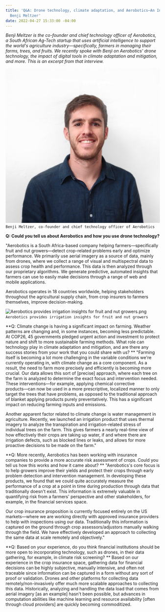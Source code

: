 ```yaml
---
title: 'Q&A: Drone technology, climate adaptation, and Aerobotics—An Interview with
  Benji Meltzer'
date: 2022-04-27 15:33:00 -04:00
---
```


*Benji Meltzer is the co-founder and chief technology officer of Aerobotics, a South African Ag-Tech startup that uses artificial intelligence to support the world's agriculture industry—specifically, farmers in managing their farms, trees, and fruits. We recently spoke with Benji on Aerobotics' drone technology, the impact of digital tools in climate adaptation and mitigation, and more. This is an excerpt from that interview.*

![Benji Meltzer, Co-Founder and CTO of Aerobotics.jpg](/uploads/Benji%20Meltzer,%20Co-Founder%20and%20CTO%20of%20Aerobotics.jpg)`Benji Meltzer, co-founder and chief technology officer of Aerobotics`

<!--more--> 


**Q: Could you tell us about Aerobotics and how you use drone technology?**

"Aerobotics is a South Africa-based company helping farmers—specifically fruit and nut growers—detect crop-related problems early and optimize performance. We primarily use aerial imagery as a source of data, mainly from drones, where we collect a range of visual and multispectral data to assess crop health and performance. This data is then analyzed through our proprietary algorithms. We generate predictive, automated insights that farmers can use to easily make decisions through a range of web and mobile applications.

Aerobotics operates in 18 countries worldwide, helping stakeholders throughout the agricultural supply chain, from crop insurers to farmers themselves, improve decision-making. 

![Aerobotics provides irrigation insights for fruit and nut growers.png](/uploads/Aerobotics%20provides%20irrigation%20insights%20for%20fruit%20and%20nut%20growers.png)`Aerobotics provides irrigation insights for fruit and nut growers`
 
**Q: Climate change is having a significant impact on farming. Weather patterns are changing and, in some instances, becoming less predictable. At COP26, 45 governments pledged urgent action and investment to protect nature and shift to more sustainable farming methods. What role can technology play in climate adaptation and mitigation, and are there any success stories from your work that you could share with us?
** 
"Farming itself is becoming a lot more challenging in the variable conditions we're currently operating in, with climate change as a core component. As a result, the need to farm more precisely and efficiently is becoming more crucial. Our data allows this sort of [precise] approach, where each tree on the farm is analyzed to determine the exact focus and intervention needed. These interventions―for example, applying chemical corrective products―can now be used in a more prescriptive, localized manner to only target the trees that have problems, as opposed to the traditional approach of blanket applying products purely preventatively. This has a significant impact on reducing farming inputs and emissions.
 
Another apparent factor related to climate change is water management in agriculture. Recently, we launched an irrigation product that uses thermal imagery to analyze the transpiration and irrigation-related stress of individual trees on the farm. This gives farmers a nearly real-time view of how effectively their crops are taking up water, if and where there are irrigation defects, such as blocked lines or leaks, and allows for more proactive decisions to be made on the farm."
 
**Q: More recently, Aerobotics has been working with insurance companies to provide a more accurate risk assessment of crops. Could you tell us how this works and how it came about?
** 
"Aerobotics's core focus is to help growers improve their yields and protect their crops through early problem detection and intervention management. In developing these products, we found that we could quite accurately measure the performance of a crop at a point in time during production through data that traditionally doesn't exist. This information is extremely valuable in quantifying risk from a farmers' perspective and other stakeholders, for example, in the financial services space. 
 
Our crop insurance proposition is currently focused entirely on the US markets―where we are working directly with approved insurance providers to help with inspections using our data. Traditionally this information is captured on the ground through crop assessors/adjustors manually walking through the field. We have effectively developed an approach to collecting the same data at scale remotely and objectively."
 
**Q: Based on your experience, do you think financial institutions should be more open to incorporating technology, such as drones, in their data gathering, for example, in climate risk screening?
** 
Based on our experience in the crop insurance space, gathering data for financial decisions can be highly subjective, manually intensive, and often not traceable since information can be captured in a form without any sort of proof or validation. Drones and other platforms for collecting data remotely/non-invasively offer much more scalable approaches to collecting this data. Historically, analyzing and handling the data load that comes from aerial imagery [as an example] hasn't been possible, but advances in computation abilities like machine learning and resource availability [often through cloud providers] are quickly becoming commoditized. 